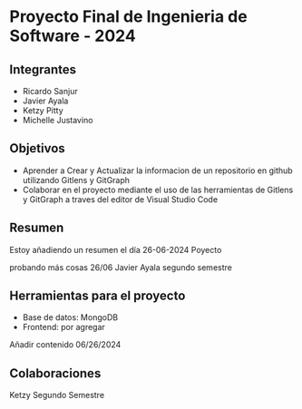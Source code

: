 # Proyecto Final de Ingenieria de Software - 2024

## Integrantes

* Ricardo Sanjur
* Javier Ayala
* Ketzy Pitty
* Michelle Justavino

## Objetivos

* Aprender a Crear y Actualizar la informacion de un repositorio en github utilizando Gitlens y GitGraph
* Colaborar en el proyecto mediante el uso de las herramientas de Gitlens y GitGraph a traves del editor de Visual Studio Code

## Resumen

Estoy añadiendo un resumen el día 26-06-2024
Poyecto

probando más cosas 26/06
Javier Ayala segundo semestre

## Herramientas para el proyecto

* Base de datos: MongoDB
* Frontend: por agregar

Añadir contenido 06/26/2024
 
## Colaboraciones 

Ketzy Segundo Semestre
